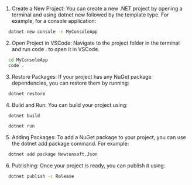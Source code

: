 1. Create a New Project: 
   You can create a new .NET project by opening a terminal and using dotnet new followed by the template type. For example, for a console application:

  ```bash
    dotnet new console -n MyConsoleApp
  ```

2. Open Project in VSCode: Navigate to the project folder in the terminal and run code . to open it in VSCode.

```bash
  cd MyConsoleApp
  code .
```

3. Restore Packages: If your project has any NuGet package dependencies, you can restore them by running:
```bash
  dotnet restore
```

4. Build and Run: You can build your project using:
```bash
  dotnet build
```

```bash
  dotnet run
```

5. Adding Packages: To add a NuGet package to your project, you can use the dotnet add package command. For example:
```bash
  dotnet add package Newtonsoft.Json
```

6. Publishing: Once your project is ready, you can publish it using:
```bash
  dotnet publish -c Release
```

